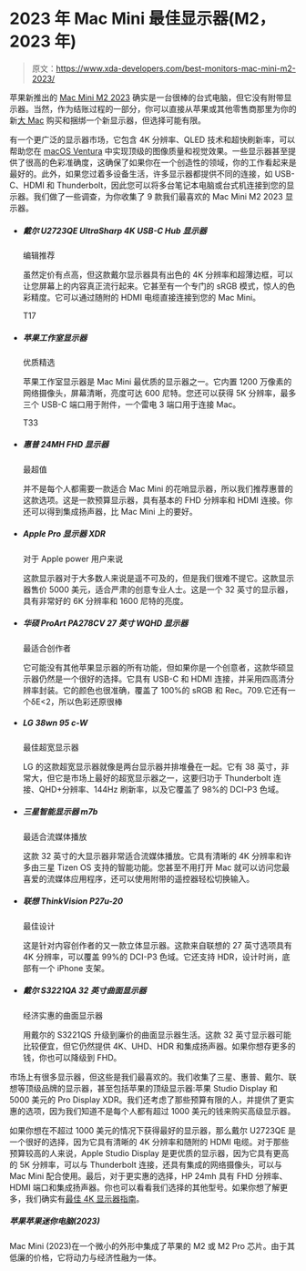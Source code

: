 # 2023 年 Mac Mini 最佳显示器(M2，2023 年)

> 原文：<https://www.xda-developers.com/best-monitors-mac-mini-m2-2023/>

苹果新推出的 [Mac Mini M2 2023](https://www.xda-developers.com/mac-mini/) 确实是一台很棒的台式电脑，但它没有附带显示器。当然，作为结账过程的一部分，你可以直接从苹果或其他零售商那里为你的新[大 Mac](https://www.xda-developers.com/best-macs/) 购买和捆绑一个新显示器，但选择可能有限。

有一个更广泛的显示器市场，它包含 4K 分辨率、QLED 技术和超快刷新率，可以帮助您在 [macOS Ventura](https://www.xda-developers.com/macos-ventura/) 中实现顶级的图像质量和视觉效果。一些显示器甚至提供了很高的色彩准确度，这确保了如果你在一个创造性的领域，你的工作看起来是最好的。此外，如果您过着多设备生活，许多显示器都提供不同的连接，如 USB-C、HDMI 和 Thunderbolt，因此您可以将多台笔记本电脑或台式机连接到您的显示器。我们做了一些调查，为你收集了 9 款我们最喜欢的 Mac Mini M2 2023 显示器。

*   ##### 戴尔 U2723QE UltraSharp 4K USB-C Hub 显示器

    编辑推荐

    虽然定价有点高，但这款戴尔显示器具有出色的 4K 分辨率和超薄边框，可以让您屏幕上的内容真正流行起来。它甚至有一个专门的 sRGB 模式，惊人的色彩精度。它可以通过随附的 HDMI 电缆直接连接到您的 Mac Mini。

    T17
*   ##### 苹果工作室显示器

    优质精选

    苹果工作室显示器是 Mac Mini 最优质的显示器之一。它内置 1200 万像素的网络摄像头，屏幕清晰，亮度可达 600 尼特。您还可以获得 5K 分辨率，最多三个 USB-C 端口用于附件，一个雷电 3 端口用于连接 Mac。

    T33
*   ##### 惠普 24MH FHD 显示器

    最超值

    并不是每个人都需要一款适合 Mac Mini 的花哨显示器，所以我们推荐惠普的这款选项。这是一款预算显示器，具有基本的 FHD 分辨率和 HDMI 连接。你还可以得到集成扬声器，比 Mac Mini 上的要好。

*   ##### Apple Pro 显示器 XDR

    对于 Apple power 用户来说

    这款显示器对于大多数人来说是遥不可及的，但是我们很难不提它。这款显示器售价 5000 美元，适合严肃的创意专业人士。这是一个 32 英寸的显示器，具有非常好的 6K 分辨率和 1600 尼特的亮度。

*   ##### 华硕 ProArt PA278CV 27 英寸 WQHD 显示器

    最适合创作者

    它可能没有其他苹果显示器的所有功能，但如果你是一个创意者，这款华硕显示器仍然是一个很好的选择。它具有 USB-C 和 HDMI 连接，并采用四高清分辨率封装。它的颜色也很准确，覆盖了 100%的 sRGB 和 Rec。709.它还有一个δE<2，所以色彩还原很棒

*   ##### LG 38wn 95 c-W

    最佳超宽显示器

    LG 的这款超宽显示器就像是两台显示器并排堆叠在一起。它有 38 英寸，非常大，但它是市场上最好的超宽显示器之一，这要归功于 Thunderbolt 连接、QHD+分辨率、144Hz 刷新率，以及它覆盖了 98%的 DCI-P3 色域。

*   ##### 三星智能显示器 m7b

    最适合流媒体播放

    这款 32 英寸的大显示器非常适合流媒体播放。它具有清晰的 4K 分辨率和许多由三星 Tizen OS 支持的智能功能。您甚至不用打开 Mac 就可以访问您最喜爱的流媒体应用程序，还可以使用附带的遥控器轻松切换输入。

*   ##### 联想 ThinkVision P27u-20

    最佳设计

    这是针对内容创作者的又一款立体显示器。这款来自联想的 27 英寸选项具有 4K 分辨率，可以覆盖 99%的 DCI-P3 色域。它还支持 HDR，设计时尚，底部有一个 iPhone 支架。

*   ##### 戴尔 S3221QA 32 英寸曲面显示器

    经济实惠的曲面显示器

    用戴尔的 S3221QS 升级到廉价的曲面显示器生活。这款 32 英寸显示器可能比较便宜，但它仍然提供 4K、UHD、HDR 和集成扬声器。如果你想存更多的钱，你也可以降级到 FHD。

市场上有很多显示器，但这些是我们最喜欢的。我们收集了三星、惠普、戴尔、联想等顶级品牌的显示器，甚至包括苹果的顶级显示器:苹果 Studio Display 和 5000 美元的 Pro Display XDR。我们还考虑了那些预算有限的人，并提供了更实惠的选项，因为我们知道不是每个人都有超过 1000 美元的钱来购买高级显示器。

如果你想在不超过 1000 美元的情况下获得最好的显示器，那么戴尔 U2723QE 是一个很好的选择，因为它具有清晰的 4K 分辨率和随附的 HDMI 电缆。对于那些预算较高的人来说，Apple Studio Display 是更优质的显示器，因为它具有更高的 5K 分辨率，可以与 Thunderbolt 连接，还具有集成的网络摄像头，可以与 Mac Mini 配合使用。最后，对于更实惠的选择，HP 24mh 具有 FHD 分辨率、HDMI 端口和集成扬声器。你也可以看看我们选择的其他型号。如果你想了解更多，我们确实有[最佳 4K 显示器指南](https://www.xda-developers.com/best-4k-monitors/)。

##### 苹果苹果迷你电脑(2023)

Mac Mini (2023)在一个微小的外形中集成了苹果的 M2 或 M2 Pro 芯片。由于其低廉的价格，它将动力与经济性融为一体。
